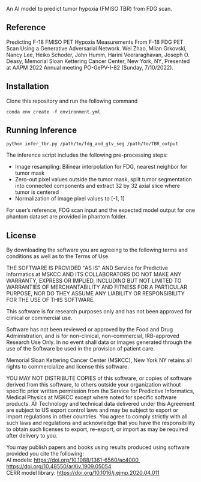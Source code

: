 An AI model to predict tumor hypoxia (FMISO TBR) from FDG scan.

## Reference
Predicting F-18 FMISO PET Hypoxia Measurements From F-18 FDG PET Scan Using a Generative Adversarial Network. Wei Zhao, Milan Grkovski, Nancy Lee, Heiko Schoder, John Humm, Harini Veeraraghavan, Joseph O. Deasy, Memorial Sloan Kettering Cancer Center, New York, NY, Presented at AAPM 2022 Annual meeting PO-GePV-I-82 (Sunday, 7/10/2022).

## Installation
Clone this repository and run the following command
```
conda env create -f environment.yml
```

## Running Inference
```
python infer_tbr.py /path/to/fdg_and_gtv_seg /path/to/TBR_output
```
The inference script includes the following pre-processing steps:
- Image resampling: Bilinear interpolation for FDG, nearest neighbor for tumor mask
- Zero-out pixel values outside the tumor mask, split tumor segmentation into connected components and extract 32 by 32 axial slice where tumor is centered
- Normalization of image pixel values to [-1, 1]

For user’s reference, FDG scan input and the expected model output for one phantom dataset are provided in phantom folder.

## License

By downloading the software you are agreeing to the following terms and conditions as well as to the Terms of Use.

THE SOFTWARE IS PROVIDED "AS IS" AND Service for Predictive Informatics at MSKCC AND ITS COLLABORATORS DO NOT MAKE ANY WARRANTY, EXPRESS OR IMPLIED, INCLUDING BUT NOT LIMITED TO WARRANTIES OF MERCHANTABILITY AND FITNESS FOR A PARTICULAR PURPOSE, NOR DO THEY ASSUME ANY LIABILITY OR RESPONSIBILITY FOR THE USE OF THIS SOFTWARE.

This software is for research purposes only and has not been approved for clinical or commercial use.

Software has not been reviewed or approved by the Food and Drug Administration, and is for non-clinical, non-commercial, IRB-approved Research Use Only. In no event shall data or images generated through the use of the Software be used in the provision of patient care.

Memorial Sloan Kettering Cancer Center (MSKCC), New York NY retains all rights to commercialize and license this software.

YOU MAY NOT DISTRIBUTE COPIES of this software, or copies of software derived from this software, to others outside your organization without specific prior written permission from the Service for Predictive Informatics, Medical Physics at MSKCC except where noted for specific software products.
All Technology and technical data delivered under this Agreement are subject to US export control laws and may be subject to export or import regulations in other countries. You agree to comply strictly with all such laws and regulations and acknowledge that you have the responsibility to obtain such licenses to export, re-export, or import as may be required after delivery to you.

You may publish papers and books using results produced using software provided you cite the following:
<br>AI models: https://doi.org/10.1088/1361-6560/ac4000 https://doi.org/10.48550/arXiv.1909.05054
<br>CERR model library: https://doi.org/10.1016/j.ejmp.2020.04.011

